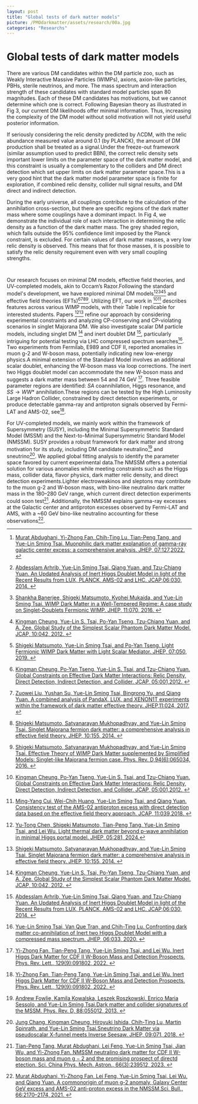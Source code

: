 ```yaml
---
layout: post
title: "Global tests of dark matter models"
picture: /PMOdarkmatter/assets/research/00a.jpg
categories: "Researchs"
---
```


<head>
    <script src="https://cdn.mathjax.org/mathjax/latest/MathJax.js?config=TeX-AMS-MML_HTMLorMML" type="text/javascript"></script>
    <script type="text/x-mathjax-config">
        MathJax.Hub.Config({
            tex2jax: {
            skipTags: ['script', 'noscript', 'style', 'textarea', 'pre'],
            inlineMath: [['$','$']]
            }
        });
    </script>
</head>

# Global tests of dark matter models


  There are various DM candidates within the DM particle zoo, such as Weakly Interactive Massive Particles (WIMPs), axions, axion-like particles, PBHs, sterile neutrinos, and more. The mass spectrum and interaction strength of these candidates with standard model particles span 80 magnitudes. Each of these DM candidates has motivations, but we cannot determine which one is correct. Following Bayesian theory as illustrated in Fig 3, our current DM likelihoods offer minimal information. 
  Thus, increasing the complexity of the DM model without solid motivation will not yield useful posterior information.

  If seriously considering the relic density predicted by ΛCDM, with the relic abundance measured value around 0.1 (by PLANCK),
the amount of DM production shall be treated as a signal.Under the freeze-out framework (similar assumption used to predict BBN),
the correct relic density sets important lower limits on the parameter space of the dark matter model, and this constraint is usually a complementary to the colliders and DM direct detection which set upper limits on dark matter parameter space.This is a very good hint that the dark matter model parameter space is finite for exploration, if combined relic density, collider null signal results, and DM direct and indirect detection.


  During the early universe, all couplings contribute to the calculation of the annihilation cross-section, but there are specific regions of the dark matter mass where some couplings have a dominant impact. In Fig 4, we demonstrate the individual role of each interaction in determining the relic density as a function of the dark matter mass. The grey shaded region, which falls outside the 95% confidence limit imposed by the Planck constraint, is excluded. For certain values of dark matter masses, a very low relic density is observed. This means that for those masses, it is possible to satisfy the relic density requirement even with very small coupling strengths.

<p style="text-align:center;"><img class="item-image" src="{{ site.baseurl }}/assets/research/figure3.png"  alt=""></p>
<p style="text-align:center;"><img class="item-image" src="{{ site.baseurl }}/assets/research/figure4.png"  alt=""></p>

  Our research focuses on minimal DM models, effective field theories, and UV-completed models, akin to Occam’s Razor.Following the standard model's development, we have explored minimal DM models[^2][^3][^4][^8][^23] and effective field theories (EFTs)[^9][^19][^21][^22]. Utilizing EFT, our work in [^9][^10] describes features across various WIMP models, with their Table I replicable for interested students. Papers [^6][^21] refine our approach by considering experimental constraints and analyzing CP-conserving and CP-violating scenarios in singlet Majorana DM. We also investigate scalar DM particle models, including singlet DM [^8] and inert doublet DM [^3], particularly intriguing for potential testing via LHC compressed spectrum searches[^26]. Two experiments from Fermilab, E989 and CDF II, reported anomalies in muon g-2 and W-boson mass, potentially indicating new low-energy physics.A minimal extension of the Standard Model involves an additional scalar doublet, enhancing the W-boson mass via loop corrections. The inert two Higgs doublet model can accommodate the new W-boson mass and suggests a dark matter mass between 54 and 74 GeV [^12]. Three feasible parameter regions are identified: $S A$ coannihilation, Higgs resonance, and $S S \to WW*$ annihilation.These regions can be tested by the High Luminosity Large Hadron Collider, constrained by direct detection experiments, or produce detectable gamma-ray and antiproton signals observed by Fermi-LAT and AMS-02, see[^12].

For UV-completed models, we mainly work within the framework of Supersymmetry (SUSY), including the Minimal Supersymmetric Standard Model (MSSM) and the Next-to-Minimal Supersymmetric Standard Model (NMSSM). SUSY provides a robust framework for dark matter and strong motivation for its study, including DM candidate neutralino[^14] and sneutrino[^5]. We applied global fitting analysis to identify the parameter space favored by current experimental data.The NMSSM offers a potential solution for various anomalies while meeting constraints such as the Higgs mass, collider data, flavor physics, dark matter relic density, and direct detection experiments.Lighter electroweakinos and sleptons may contribute to the muon g-2 and W-boson mass, with bino-like neutralino dark matter mass in the 180–280 GeV range, which current direct detection experiments could soon test[^25]. Additionally, the NMSSM explains gamma-ray excesses at the Galactic center and antiproton excesses observed by Fermi-LAT and AMS, with a ~60 GeV bino-like neutralino accounting for these observations[^1].

[^1]: [Murat Abdughani, Yi-Zhong Fan, Lei Feng, Yue-Lin Sming Tsai, Lei Wu, and Qiang Yuan. A commonorigin of muon g-2 anomaly, Galaxy Center GeV excess and AMS-02 anti-proton excess in the NMSSM.Sci. Bull., 66:2170–2174, 2021. ](https://arxiv.org/abs/2104.03274)

[^2]: [ Murat Abdughani, Yi-Zhong Fan, Chih-Ting Lu, Tian-Peng Tang, and Yue-Lin Sming Tsai. Muonphilic dark matter explanation of gamma-ray galactic center excess: a comprehensive analysis. JHEP, 07:127,2022. ](https://arxiv.org/abs/2111.02946)

[^3]: [ Abdesslam Arhrib, Yue-Lin Sming Tsai, Qiang Yuan, and Tzu-Chiang Yuan. An Updated Analysis of Inert Higgs Doublet Model in light of the Recent Results from LUX, PLANCK, AMS-02 and LHC. JCAP,06:030, 2014.  ](https://arxiv.org/abs/1310.0358)

[^4]: [ Shankha Banerjee, Shigeki Matsumoto, Kyohei Mukaida, and Yue-Lin Sming Tsai. WIMP Dark Matter in a Well-Tempered Regime: A case study on Singlet-Doublets Fermionic WIMP. JHEP, 11:070, 2016. ](https://arxiv.org/abs/1603.07387)

[^5]: [ Jung Chang, Kingman Cheung, Hiroyuki Ishida, Chih-Ting Lu, Martin Spinrath, and Yue-Lin Sming Tsai.Sneutrino Dark Matter via pseudoscalar X-funnel meets Inverse Seesaw. JHEP, 09:071, 2018. ](https://arxiv.org/abs/1806.04468)

[^6]: [ Yu-Tong Chen, Shigeki Matsumoto, Tian-Peng Tang, Yue-Lin Sming Tsai, and Lei Wu. Light thermal dark matter beyond p-wave annihilation in minimal Higgs portal model. JHEP, 05:281, 2024.](https://arxiv.org/abs/1310.0358)

[^7]: [ Kingman Cheung, Jui-Lin Kuo, Kin-Wang Ng, and Yue-Lin Sming Tsai. The impact of EDGES 21-cm data on dark matter interactions. Phys. Lett. B, 789:137–144, 2019.8 ](https://arxiv.org/abs/1803.09398)

[^8]: [ Kingman Cheung, Yue-Lin S. Tsai, Po-Yan Tseng, Tzu-Chiang Yuan, and A. Zee. Global Study of the Simplest Scalar Phantom Dark Matter Model. JCAP, 10:042, 2012.  ](https://arxiv.org/abs/1207.4930)

[^9]: [ Kingman Cheung, Po-Yan Tseng, Yue-Lin S. Tsai, and Tzu-Chiang Yuan. Global Constraints on Effective Dark Matter Interactions: Relic Density, Direct Detection, Indirect Detection, and Collider. JCAP, 05:001,2012. ](https://arxiv.org/abs/1201.3402)

[^10]: [ Ming-Yang Cui, Wei-Chih Huang, Yue-Lin Sming Tsai, and Qiang Yuan. Consistency test of the AMS-02 antiproton excess with direct detection data based on the effective field theory approach. JCAP, 11:039,2018. ](https://arxiv.org/abs/1805.11590)

[^11]: [ Ming-Yang Cui, Qiang Yuan, Yue-Lin Sming Tsai, and Yi-Zhong Fan. Possible dark matter annihilation signal in the AMS-02 antiproton data. Phys. Rev. Lett., 118(19):191101, 2017. ](https://arxiv.org/abs/1610.03840)

[^12]: [ Yi-Zhong Fan, Tian-Peng Tang, Yue-Lin Sming Tsai, and Lei Wu. Inert Higgs Dark Matter for CDF II W-Boson Mass and Detection Prospects. Phys. Rev. Lett., 129(9):091802, 2022. ](https://arxiv.org/abs/2204.03693)

[^13]: [ Jie-Cheng Feng, Xian-Wei Kang, Chih-Ting Lu, Yue-Lin Sming Tsai, and Feng-Shou Zhang. Revising inelastic dark matter direct detection by including the cosmic ray acceleration. JHEP, 04:080, 2022.  ](https://arxiv.org/abs/2110.08863)

[^14]: [ Andrew Fowlie, Kamila Kowalska, Leszek Roszkowski, Enrico Maria Sessolo, and Yue-Lin Sming Tsai.Dark matter and collider signatures of the MSSM. Phys. Rev. D, 88:055012, 2013. ](https://arxiv.org/abs/1306.1567)

[^15]: [ Gang Guo, Yue-Lin Sming Tsai, and Meng-Ru Wu. Probing cosmic-ray accelerated light dark matter with IceCube. JCAP, 10:049, 2020. ](https://arxiv.org/abs/2004.03161)

[^16]: [ Gang Guo, Yue-Lin Sming Tsai, Meng-Ru Wu, and Qiang Yuan. Elastic and Inelastic Scattering of Cosmic-Rays on Sub-GeV Dark Matter. Phys. Rev. D, 102(10):103004, 2020. ](https://arxiv.org/abs/2008.12137)

[^17]: [ Wei-Chih Huang, Jui-Lin Kuo, and Yue-Lin Sming Tsai. A convolutional-neural-network estimator of CMB constraints on dark matter energy injection. JCAP, 06:025, 2021. ](https://arxiv.org/abs/2101.10360)

[^18]: [ Xiaoyuan Huang, Yue-Lin Sming Tsai, and Qiang Yuan. LikeDM: likelihood calculator of dark matter detection. Comput. Phys. Commun., 213:252–263, 2017. ](https://arxiv.org/abs/1603.07119)

[^19]: [ Zuowei Liu, Yushan Su, Yue-Lin Sming Tsai, Bingrong Yu, and Qiang Yuan. A combined analysis of PandaX, LUX, and XENON1T experiments within the framework of dark matter effective theory. JHEP,11:024, 2017. ](https://arxiv.org/abs/1708.04630)

[^20]: [ Keyu Lu, Yue-Lin Sming Tsai, Qiang Yuan, and Le Zhang. Inelastic Scattering of Dark Matter with Heavy Cosmic Rays. Res. Astron. Astrophys., 24(6):065007, 2024. ](https://arxiv.org/abs/2310.12501)

[^21]: [ Shigeki Matsumoto, Satyanarayan Mukhopadhyay, and Yue-Lin Sming Tsai. Singlet Majorana fermion dark matter: a comprehensive analysis in effective field theory. JHEP, 10:155, 2014. ](https://arxiv.org/abs/1407.1859)

[^22]: [ Shigeki Matsumoto, Satyanarayan Mukhopadhyay, and Yue-Lin Sming Tsai. Effective Theory of WIMP Dark Matter supplemented by Simplified Models: Singlet-like Majorana fermion case. Phys. Rev. D,94(6):065034, 2016. ](https://arxiv.org/abs/1604.02230)

[^23]: [ Shigeki Matsumoto, Yue-Lin Sming Tsai, and Po-Yan Tseng. Light Fermionic WIMP Dark Matter with Light Scalar Mediator. JHEP, 07:050, 2019.  ](https://arxiv.org/abs/1811.03292)

[^24]: [ Zhao-Qiang Shen, Guan-Wen Yuan, Cheng-Zi Jiang, Yue-Lin Sming Tsai, Qiang Yuan, and Yi-Zhong Fan.Exploring dark matter spike distribution around the Galactic centre with stellar orbits. Mon. Not. Roy.Astron. Soc., 527(2):3196–3207, 2023. ](https://arxiv.org/abs/2303.09284)

[^25]: [ Tian-Peng Tang, Murat Abdughani, Lei Feng, Yue-Lin Sming Tsai, Jian Wu, and Yi-Zhong Fan. NMSSM neutralino dark matter for CDF II W-boson mass and muon g − 2 and the promising prospect of directd etection. Sci. China Phys. Mech. Astron., 66(3):239512, 2023. ](https://arxiv.org/abs/2204.04356)

[^26]: [ Yue-Lin Sming Tsai, Van Que Tran, and Chih-Ting Lu. Confronting dark matter co-annihilation of Inert two Higgs Doublet Model with a compressed mass spectrum. JHEP, 06:033, 2020. ](https://arxiv.org/abs/1912.08875)

[^27]: [ Mei-Wen Yang, Zhi-Qi Guo, Xiao-Yi Luo, Zhao-Qiang Shen, Zi-Qing Xia, Chih-Ting Lu, Yue-Lin SmingTsai, and Yi-Zhong Fan. Searching Accretion-Enhanced Dark Matter Annihilation Signals in the Galactic Centre. 7 2024.9](https://arxiv.org/abs/2407.06815)

[^28]: [ Guan-Wen Yuan, Zhao-Qiang Shen, Yue-Lin Sming Tsai, Qiang Yuan, and Yi-Zhong Fan. Constraining ultralight bosonic dark matter with Keck observations of S2’s orbit and kinematics. Phys. Rev. D,106(10):103024, 2022. ](https://arxiv.org/abs/1308.1782)

[^29]: [ Chi Zhang, Lei Zu, Hou-Zun Chen, Yue-Lin Sming Tsai, and Yi-Zhong Fan. Weak Lensing Constraints on Dark Matter-Baryon Interactions with N -Body Simulations and Machine Learning. 2 2024.](https://arxiv.org/abs/2402.18880)

[^30]: [ Jiajun Zhang, Yue-Lin Sming Tsai, Jui-Lin Kuo, Kingman Cheung, and Ming-Chung Chu. Ultralight Axion Dark Matter and Its Impact on Dark Halo Structure in N -body Simulations. Astrophys. J., 853(1):51, 2018. ](https://arxiv.org/abs/1611.00892)

[^31]: [ Lei Zu, Chi Zhang, Hou-Zun Chen, Wei Wang, Yue-Lin Sming Tsai, Yuhsin Tsai, Wentao Luo, and Yi-Zhong Fan. Exploring mirror twin Higgs cosmology with present and future weak lensing surveys. JCAP,08:023, 2023 ](https://arxiv.org/abs/2304.06308)
